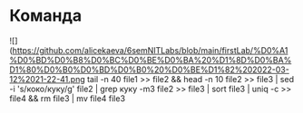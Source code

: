 # Команда
![](https://github.com/alicekaeva/6semNITLabs/blob/main/firstLab/%D0%A1%D0%BD%D0%B8%D0%BC%D0%BE%D0%BA%20%D1%8D%D0%BA%D1%80%D0%B0%D0%BD%D0%B0%20%D0%BE%D1%82%202022-03-12%2021-22-41.png
tail -n 40 file1 >> file2 && head -n 10 file2 >> file3 | sed -i 's/коко/куку/g' file2 | grep куку -m3 file2 >> file3 | sort file3 | uniq -c >> file4 && rm file3 | mv file4 file3
